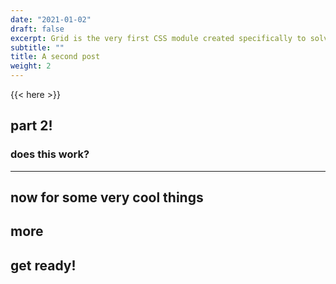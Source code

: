 ```yaml
---
date: "2021-01-02"
draft: false
excerpt: Grid is the very first CSS module created specifically to solve the layout problems we’ve all been hacking our way around for as long as we’ve been making websites.
subtitle: ""
title: A second post
weight: 2
---
```


{{< here >}}


## part 2!

### does this work?

---

## now for some very cool things

## more

## get ready!